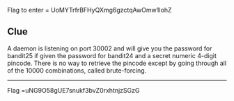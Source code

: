 Flag to enter = UoMYTrfrBFHyQXmg6gzctqAwOmw1IohZ


## Clue 


A daemon is listening on port 30002 and will give you the password for bandit25 if given the password for bandit24 and a secret numeric 4-digit pincode. There is no way to retrieve the pincode except by going through all of the 10000 combinations, called brute-forcing. 

* * * * *

Flag =uNG9O58gUE7snukf3bvZ0rxhtnjzSGzG


